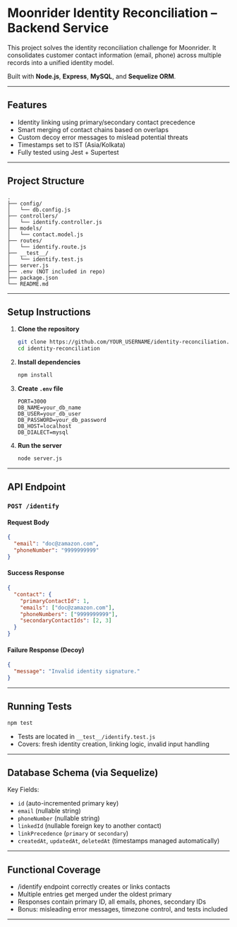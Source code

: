 #  Moonrider Identity Reconciliation – Backend Service

This project solves the identity reconciliation challenge for Moonrider. It consolidates customer contact information (email, phone) across multiple records into a unified identity model.

Built with **Node.js**, **Express**, **MySQL**, and **Sequelize ORM**.

---

##  Features

-  Identity linking using primary/secondary contact precedence
-  Smart merging of contact chains based on overlaps
-  Custom decoy error messages to mislead potential threats
-  Timestamps set to IST (Asia/Kolkata)
-  Fully tested using Jest + Supertest

---

## Project Structure

```
.
├── config/
│   └── db.config.js
├── controllers/
│   └── identify.controller.js
├── models/
│   └── contact.model.js
├── routes/
│   └── identify.route.js
├── __test__/
│   └── identify.test.js
├── server.js
├── .env (NOT included in repo)
├── package.json
└── README.md
```

---

## Setup Instructions

1. **Clone the repository**
   ```bash
   git clone https://github.com/YOUR_USERNAME/identity-reconciliation.git
   cd identity-reconciliation
   ```

2. **Install dependencies**
   ```bash
   npm install
   ```

3. **Create `.env` file**
   ```
   PORT=3000
   DB_NAME=your_db_name
   DB_USER=your_db_user
   DB_PASSWORD=your_db_password
   DB_HOST=localhost
   DB_DIALECT=mysql
   ```

4. **Run the server**
   ```bash
   node server.js
   ```

---

##  API Endpoint

### `POST /identify`

#### Request Body
```json
{
  "email": "doc@zamazon.com",
  "phoneNumber": "9999999999"
}
```

#### Success Response
```json
{
  "contact": {
    "primaryContactId": 1,
    "emails": ["doc@zamazon.com"],
    "phoneNumbers": ["9999999999"],
    "secondaryContactIds": [2, 3]
  }
}
```

#### Failure Response (Decoy)
```json
{
  "message": "Invalid identity signature."
}
```

---

##  Running Tests

```bash
npm test
```

- Tests are located in `__test__/identify.test.js`
- Covers: fresh identity creation, linking logic, invalid input handling

---

##  Database Schema (via Sequelize)

Key Fields:
- `id` (auto-incremented primary key)
- `email` (nullable string)
- `phoneNumber` (nullable string)
- `linkedId` (nullable foreign key to another contact)
- `linkPrecedence` (`primary` or `secondary`)
- `createdAt`, `updatedAt`, `deletedAt` (timestamps managed automatically)

---

##  Functional Coverage

-  /identify endpoint correctly creates or links contacts
-  Multiple entries get merged under the oldest primary
-  Responses contain primary ID, all emails, phones, secondary IDs
-  Bonus: misleading error messages, timezone control, and tests included

---


